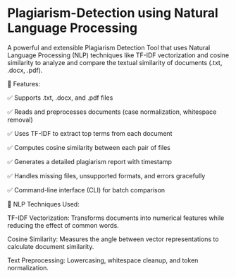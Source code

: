 # Plagiarism-Detection using Natural Language Processing

A powerful and extensible Plagiarism Detection Tool that uses Natural Language Processing (NLP) techniques like TF-IDF vectorization and cosine similarity to analyze and compare the textual similarity of documents (.txt, .docx, .pdf).

📌 Features:

✅ Supports .txt, .docx, and .pdf files

✅ Reads and preprocesses documents (case normalization, whitespace removal)

✅ Uses TF-IDF to extract top terms from each document

✅ Computes cosine similarity between each pair of files

✅ Generates a detailed plagiarism report with timestamp

✅ Handles missing files, unsupported formats, and errors gracefully

✅ Command-line interface (CLI) for batch comparison


🧠 NLP Techniques Used:

TF-IDF Vectorization: Transforms documents into numerical features while reducing the effect of common words.

Cosine Similarity: Measures the angle between vector representations to calculate document similarity.

Text Preprocessing: Lowercasing, whitespace cleanup, and token normalization.

